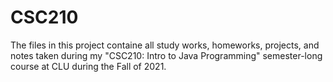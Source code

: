 # CSC210
The files in this project containe all study works, homeworks, projects, and notes taken during my "CSC210: Intro to Java Programming" semester-long course at CLU during the Fall of 2021.
